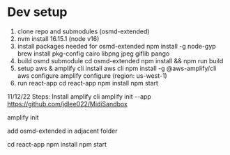 # Dev setup

1. clone repo and submodules (osmd-extended)
2. nvm install 16.15.1 (node v16)
3. install packages needed for osmd-extended
    npm install -g node-gyp
    brew install pkg-config cairo libpng jpeg giflib pango
4. build osmd submodule
    cd osmd-extended
    npm install && npm run build
5. setup aws & amplify cli
    install aws cli
    npm install -g @aws-amplify/cli
    aws configure
    amplify configure
    (region: us-west-1)
6. run react-app
    cd react-app
    npm install
    npm start


11/12/22 Steps:
Install amplify cli
amplify init --app https://github.com/jdlee022/MidiSandbox

<!-- check if below step is necessary to generate aws-exports.js after removing react-app folder -->
amplify init

add osmd-extended in adjacent folder

cd react-app
npm install
npm start